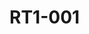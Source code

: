 # RT1-001



<div>

<figure><img src="https://rider-card.com/images/cardlist/card/RT1-001.png" alt=""><figcaption></figcaption></figure>

 

<figure><img src="https://rider-card.com/images/cardlist/card/RT1-002.png" alt=""><figcaption></figcaption></figure>

 

<figure><img src="https://rider-card.com/images/cardlist/card/RT1-003.png" alt=""><figcaption></figcaption></figure>



<figure><img src="https://rider-card.com/images/cardlist/card/RT1-004.png" alt=""><figcaption></figcaption></figure>



<figure><img src="https://rider-card.com/images/cardlist/card/RT1-005.png" alt=""><figcaption></figcaption></figure>
</div>

<div>

<figure><img src="https://rider-card.com/images/cardlist/card/RT1-006.png" alt=""><figcaption></figcaption></figure>

 

<figure><img src="https://rider-card.com/images/cardlist/card/RT1-007.png" alt=""><figcaption></figcaption></figure>



<figure><img src="https://rider-card.com/images/cardlist/card/RT1-008.png" alt=""><figcaption></figcaption></figure>



<figure><img src="https://rider-card.com/images/cardlist/card/RT1-009.png" alt=""><figcaption></figcaption></figure>



<figure><img src="https://rider-card.com/images/cardlist/card/RT1-010.png" alt=""><figcaption></figcaption></figure>

</div>

<div>

<figure><img src="https://rider-card.com/images/cardlist/card/RT1-011.png" alt=""><figcaption></figcaption></figure>

 

<figure><img src="https://rider-card.com/images/cardlist/card/RT1-012.png" alt=""><figcaption></figcaption></figure>



<figure><img src="https://rider-card.com/images/cardlist/card/RT1-013.png" alt=""><figcaption></figcaption></figure>



<figure><img src="https://rider-card.com/images/cardlist/card/RT1-014.png" alt=""><figcaption></figcaption></figure>



<figure><img src="https://rider-card.com/images/cardlist/card/RT1-015.png" alt=""><figcaption></figcaption></figure>

</div>

<div>

<figure><img src="https://rider-card.com/images/cardlist/card/RT1-016.png" alt=""><figcaption></figcaption></figure>

 

<figure><img src="https://rider-card.com/images/cardlist/card/RT1-017.png" alt=""><figcaption></figcaption></figure>



<figure><img src="https://rider-card.com/images/cardlist/card/RT1-018.png" alt=""><figcaption></figcaption></figure>



<figure><img src="https://rider-card.com/images/cardlist/card/RT1-019.png" alt=""><figcaption></figcaption></figure>



<figure><img src="https://rider-card.com/images/cardlist/card/RT1-020.png" alt=""><figcaption></figcaption></figure>

</div>

<div>

<figure><img src="https://rider-card.com/images/cardlist/card/RT1-021.png" alt=""><figcaption></figcaption></figure>

 

<figure><img src="https://rider-card.com/images/cardlist/card/RT1-022.png" alt=""><figcaption></figcaption></figure>



<figure><img src="https://rider-card.com/images/cardlist/card/RT1-023.png" alt=""><figcaption></figcaption></figure>



<figure><img src="https://rider-card.com/images/cardlist/card/RT1-024.png" alt=""><figcaption></figcaption></figure>



<figure><img src="https://rider-card.com/images/cardlist/card/RT1-025.png" alt=""><figcaption></figcaption></figure>

</div>

<div>

<figure><img src="https://rider-card.com/images/cardlist/card/RT1-026.png" alt=""><figcaption></figcaption></figure>

 

<figure><img src="https://rider-card.com/images/cardlist/card/RT1-027.png" alt=""><figcaption></figcaption></figure>



<figure><img src="https://rider-card.com/images/cardlist/card/RT1-028.png" alt=""><figcaption></figcaption></figure>



<figure><img src="https://rider-card.com/images/cardlist/card/RT1-029.png" alt=""><figcaption></figcaption></figure>



<figure><img src="https://rider-card.com/images/cardlist/card/RT1-030.png" alt=""><figcaption></figcaption></figure>

</div>

<div>

<figure><img src="https://rider-card.com/images/cardlist/card/RT1-031.png" alt=""><figcaption></figcaption></figure>

 

<figure><img src="https://rider-card.com/images/cardlist/card/RT1-032.png" alt=""><figcaption></figcaption></figure>



<figure><img src="https://rider-card.com/images/cardlist/card/RT1-033.png" alt=""><figcaption></figcaption></figure>



<figure><img src="https://rider-card.com/images/cardlist/card/RT1-034.png" alt=""><figcaption></figcaption></figure>



<figure><img src="https://rider-card.com/images/cardlist/card/RT1-035.png" alt=""><figcaption></figcaption></figure>

</div>

<div>

<figure><img src="https://rider-card.com/images/cardlist/card/RT1-036.png" alt=""><figcaption></figcaption></figure>

 

<figure><img src="https://rider-card.com/images/cardlist/card/RT1-037.png" alt=""><figcaption></figcaption></figure>



<figure><img src="https://rider-card.com/images/cardlist/card/RT1-038.png" alt=""><figcaption></figcaption></figure>



<figure><img src="https://rider-card.com/images/cardlist/card/RT1-039.png" alt=""><figcaption></figcaption></figure>



<figure><img src="https://rider-card.com/images/cardlist/card/RT1-040.png" alt=""><figcaption></figcaption></figure>

</div>

<div>

<figure><img src="https://rider-card.com/images/cardlist/card/RT1-041.png" alt=""><figcaption></figcaption></figure>

 

<figure><img src="https://rider-card.com/images/cardlist/card/RT1-042.png" alt=""><figcaption></figcaption></figure>



<figure><img src="https://rider-card.com/images/cardlist/card/RT1-043.png" alt=""><figcaption></figcaption></figure>



<figure><img src="https://rider-card.com/images/cardlist/card/RT1-044.png" alt=""><figcaption></figcaption></figure>



<figure><img src="https://rider-card.com/images/cardlist/card/RT1-045.png" alt=""><figcaption></figcaption></figure>

</div>

<div>

<figure><img src="https://rider-card.com/images/cardlist/card/RT1-046.png" alt=""><figcaption></figcaption></figure>

 

<figure><img src="https://rider-card.com/images/cardlist/card/RT1-047.png" alt=""><figcaption></figcaption></figure>



<figure><img src="https://rider-card.com/images/cardlist/card/RT1-048.png" alt=""><figcaption></figcaption></figure>



<figure><img src="https://rider-card.com/images/cardlist/card/RT1-049.png" alt=""><figcaption></figcaption></figure>



<figure><img src="https://rider-card.com/images/cardlist/card/RT1-050.png" alt=""><figcaption></figcaption></figure>

</div>

<div>

<figure><img src="https://rider-card.com/images/cardlist/card/RT1-051.png" alt=""><figcaption></figcaption></figure>

 

<figure><img src="https://rider-card.com/images/cardlist/card/RT1-052.png" alt=""><figcaption></figcaption></figure>



<figure><img src="https://rider-card.com/images/cardlist/card/RT1-053.png" alt=""><figcaption></figcaption></figure>



<figure><img src="https://rider-card.com/images/cardlist/card/RT1-054.png" alt=""><figcaption></figcaption></figure>



<figure><img src="https://rider-card.com/images/cardlist/card/RT1-055.png" alt=""><figcaption></figcaption></figure>

</div>

<div>

<figure><img src="https://rider-card.com/images/cardlist/card/RT1-056.png" alt=""><figcaption></figcaption></figure>

 

<figure><img src="https://rider-card.com/images/cardlist/card/RT1-057.png" alt=""><figcaption></figcaption></figure>



<figure><img src="https://rider-card.com/images/cardlist/card/RT1-058.png" alt=""><figcaption></figcaption></figure>



<figure><img src="https://rider-card.com/images/cardlist/card/RT1-059.png" alt=""><figcaption></figcaption></figure>



<figure><img src="https://rider-card.com/images/cardlist/card/RT1-060.png" alt=""><figcaption></figcaption></figure>

</div>
